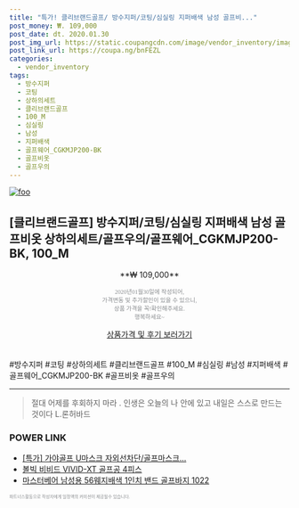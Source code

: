 ```yaml
--- 
title: "특가! 클리브랜드골프/ 방수지퍼/코팅/심실링 지퍼배색 남성 골프비..." 
post_money: ₩. 109,000 
post_date: dt. 2020.01.30 
post_img_url: https://static.coupangcdn.com/image/vendor_inventory/images/2018/03/09/13/8/bf4818c4-814a-49bc-aea8-0036367d3b07.jpg 
post_link_url: https://coupa.ng/bnFEZL 
categories: 
  - vendor_inventory 
tags: 
  - 방수지퍼 
  - 코팅 
  - 상하의세트 
  - 클리브랜드골프 
  - 100_M 
  - 심실링 
  - 남성 
  - 지퍼배색 
  - 골프웨어_CGKMJP200-BK 
  - 골프비옷 
  - 골프우의 
--- 
```

[![foo](https://static.coupangcdn.com/image/vendor_inventory/images/2018/03/09/13/8/bf4818c4-814a-49bc-aea8-0036367d3b07.jpg)](https://coupa.ng/bnFEZL) 

## [클리브랜드골프] 방수지퍼/코팅/심실링 지퍼배색 남성 골프비옷 상하의세트/골프우의/골프웨어_CGKMJP200-BK, 100_M 
<p style="text-align: center;">**₩ 109,000**</p> 
<p style="text-align: center;"><span style="color: #898c8f; font-family: Georgia,Times,serif; font-size: 0.75em;">2020년01월30일에 작성되어, <br>가격변동 및 추가할인이 있을 수 있으니,<br> 상품 가격을 꼭!확인해주세요.<br>행복하세요~</span> 
</p>	 
<div markdown="0" style="text-align: center;"><a href="https://coupa.ng/bnFEZL" class="btn btn--success">상품가격 및 후기 보러가기</a></div> 
<br><br> 
  #방수지퍼 #코팅 #상하의세트 #클리브랜드골프 #100_M #심실링 #남성 #지퍼배색 #골프웨어_CGKMJP200-BK #골프비옷 #골프우의 
<hr> 

> 절대 어제를 후회하지 마라 . 인생은 오늘의 나 안에 있고 내일은 스스로 만드는 것이다 L.론허바드 


### POWER LINK

* <a href="https://blog.naver.com/santokki14/221789634736" target="_blank">[특가] 가야골프 U마스크 자외선차단/골프마스크...</a>
* <a href="https://blog.naver.com/sakai111/221784227209" target="_blank">볼빅 비비드 VIVID-XT 골프공 4피스</a>
* <a href="https://blog.naver.com/santokki14/221785795448" target="_blank">마스터베어 남성용 56웨지배색 1인치 밴드 골프바지 1022</a>

<span style="color: #898c8f; font-family: Georgia,Times,serif; font-size: 0.55em;">파트너스활동으로 작성자에게 일정액의 커미션이 제공될수 있습니다.</span> 
